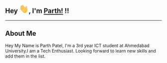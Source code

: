 ## Hey <img src="https://raw.githubusercontent.com/parth-27/parth-27/master/Hi.gif" width="30px">, I'm [Parth!](https://github.com/parth-27) !!

</h2>

<hr/>

## About Me

Hey My Name is Parth Patel, I'm a 3rd year ICT student at Ahmedabad University.I am a Tech Enthusiast. Looking forward to learn new skills and add them in the list.
